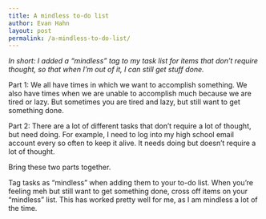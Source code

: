 ```yaml
---
title: A mindless to-do list
author: Evan Hahn
layout: post
permalink: /a-mindless-to-do-list/
---
```

*In short: I added a “mindless” tag to my task list for items that don’t require thought, so that when I’m out of it, I can still get stuff done.*

Part 1: We all have times in which we want to accomplish something. We also have times when we are unable to accomplish much because we are tired or lazy. But sometimes you are tired and lazy, but still want to get something done.

Part 2: There are a lot of different tasks that don’t require a lot of thought, but need doing. For example, I need to log into my high school email account every so often to keep it alive. It needs doing but doesn’t require a lot of thought.

Bring these two parts together.

Tag tasks as “mindless” when adding them to your to-do list. When you’re feeling meh but still want to get something done, cross off items on your “mindless” list. This has worked pretty well for me, as I am mindless a lot of the time.
